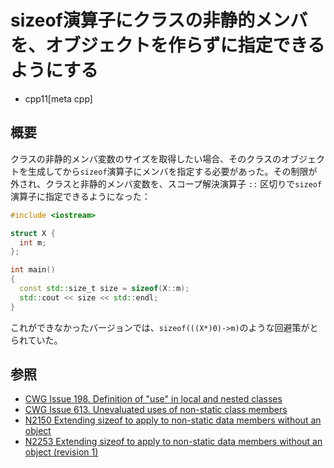 # sizeof演算子にクラスの非静的メンバを、オブジェクトを作らずに指定できるようにする
* cpp11[meta cpp]

## 概要
クラスの非静的メンバ変数のサイズを取得したい場合、そのクラスのオブジェクトを生成してから`sizeof`演算子にメンバを指定する必要があった。その制限が外され、クラスと非静的メンバ変数を、スコープ解決演算子 `::` 区切りで`sizeof`演算子に指定できるようになった：

```cpp example
#include <iostream>

struct X {
  int m;
};

int main()
{
  const std::size_t size = sizeof(X::m);
  std::cout << size << std::endl;
}
```

これができなかったバージョンでは、`sizeof(((X*)0)->m)`のような回避策がとられていた。


## 参照
- [CWG Issue 198. Definition of "use" in local and nested classes](http://www.open-std.org/jtc1/sc22/wg21/docs/cwg_defects.html#198)
- [CWG Issue 613. Unevaluated uses of non-static class members](http://www.open-std.org/jtc1/sc22/wg21/docs/cwg_defects.html#613)
- [N2150 Extending sizeof to apply to non-static data members without an object](http://www.open-std.org/jtc1/sc22/wg21/docs/papers/2007/n2150.html)
- [N2253 Extending sizeof to apply to non-static data members without an object (revision 1)](http://www.open-std.org/jtc1/sc22/wg21/docs/papers/2007/n2253.html)

